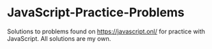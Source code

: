 # JavaScript-Practice-Problems
Solutions to problems found on https://javascript.onl/ for practice with JavaScript. All solutions are my own.
